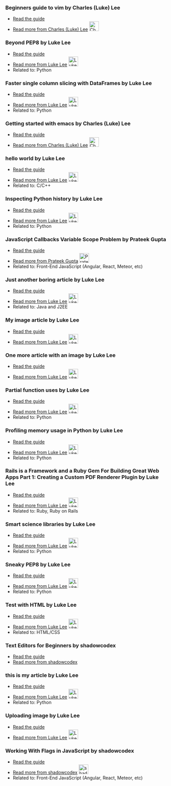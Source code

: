 
### Beginners guide to vim by Charles (Luke) Lee
- [Read the guide](http://pskb-stage.herokuapp.com/review/beginners-guide-to-vim)
- [Read more from Charles (Luke) Lee](http://pskb-stage.herokuapp.com/user/perkolasoft) <img src="https://avatars.githubusercontent.com/u/15053257?v=3" width="30" height="30" alt="Charles (Luke) Lee" />

### Beyond PEP8 by Luke Lee
- [Read the guide](http://pskb-stage.herokuapp.com/review/beyond-pep8)
- [Read more from Luke Lee](http://pskb-stage.herokuapp.com/user/durden) <img src="https://avatars.githubusercontent.com/u/58063?v=3" width="30" height="30" alt="Luke Lee" />
- Related to: Python

### Faster single column slicing with DataFrames by Luke Lee
- [Read the guide](http://pskb-stage.herokuapp.com/review/faster-single-column-slicing-with-dataframes)
- [Read more from Luke Lee](http://pskb-stage.herokuapp.com/user/durden) <img src="https://avatars.githubusercontent.com/u/58063?v=3" width="30" height="30" alt="Luke Lee" />
- Related to: Python

### Getting started with emacs by Charles (Luke) Lee
- [Read the guide](http://pskb-stage.herokuapp.com/review/getting-started-with-emacs)
- [Read more from Charles (Luke) Lee](http://pskb-stage.herokuapp.com/user/perkolasoft) <img src="https://avatars.githubusercontent.com/u/15053257?v=3" width="30" height="30" alt="Charles (Luke) Lee" />

### hello world by Luke Lee
- [Read the guide](http://pskb-stage.herokuapp.com/review/hello-world)
- [Read more from Luke Lee](http://pskb-stage.herokuapp.com/user/durden) <img src="https://avatars.githubusercontent.com/u/58063?v=3" width="30" height="30" alt="Luke Lee" />
- Related to: C/C++

### Inspecting Python history by Luke Lee
- [Read the guide](http://pskb-stage.herokuapp.com/review/inspecting-python-history)
- [Read more from Luke Lee](http://pskb-stage.herokuapp.com/user/durden) <img src="https://avatars.githubusercontent.com/u/58063?v=3" width="30" height="30" alt="Luke Lee" />
- Related to: Python

### JavaScript Callbacks Variable Scope Problem by Prateek Gupta
- [Read the guide](http://pskb-stage.herokuapp.com/review/javascript-callbacks-variable-scope-problem)
- [Read more from Prateek Gupta](http://pskb-stage.herokuapp.com/user/prtkgpt) <img src="https://avatars.githubusercontent.com/u/2454349?v=3" width="30" height="30" alt="Prateek Gupta" />
- Related to: Front-End JavaScript (Angular, React, Meteor, etc)

### Just another boring article by Luke Lee
- [Read the guide](http://pskb-stage.herokuapp.com/review/just-another-boring-article)
- [Read more from Luke Lee](http://pskb-stage.herokuapp.com/user/durden) <img src="https://avatars.githubusercontent.com/u/58063?v=3" width="30" height="30" alt="Luke Lee" />
- Related to: Java and J2EE

### My image article by Luke Lee
- [Read the guide](http://pskb-stage.herokuapp.com/review/my-image-article)
- [Read more from Luke Lee](http://pskb-stage.herokuapp.com/user/durden) <img src="https://avatars.githubusercontent.com/u/58063?v=3" width="30" height="30" alt="Luke Lee" />

### One more article with an image by Luke Lee
- [Read the guide](http://pskb-stage.herokuapp.com/review/one-more-article-with-an-image)
- [Read more from Luke Lee](http://pskb-stage.herokuapp.com/user/durden) <img src="https://avatars.githubusercontent.com/u/58063?v=3" width="30" height="30" alt="Luke Lee" />

### Partial function uses by Luke Lee
- [Read the guide](http://pskb-stage.herokuapp.com/review/partial-function-uses)
- [Read more from Luke Lee](http://pskb-stage.herokuapp.com/user/durden) <img src="https://avatars.githubusercontent.com/u/58063?v=3" width="30" height="30" alt="Luke Lee" />
- Related to: Python

### Profiling memory usage in Python by Luke Lee
- [Read the guide](http://pskb-stage.herokuapp.com/review/profiling-memory-usage-in-python)
- [Read more from Luke Lee](http://pskb-stage.herokuapp.com/user/durden) <img src="https://avatars.githubusercontent.com/u/58063?v=3" width="30" height="30" alt="Luke Lee" />
- Related to: Python

### Rails is a Framework and a Ruby Gem For Building Great Web Apps Part 1: Creating a Custom PDF Renderer Plugin  by Luke Lee
- [Read the guide](http://pskb-stage.herokuapp.com/review/rails-is-a-framework-and-a-ruby-gem-for-building-great-web-apps-part-1-creating-a-custom-pdf-renderer-plugin)
- [Read more from Luke Lee](http://pskb-stage.herokuapp.com/user/durden) <img src="https://avatars.githubusercontent.com/u/58063?v=3" width="30" height="30" alt="Luke Lee" />
- Related to: Ruby, Ruby on Rails

### Smart science libraries by Luke Lee
- [Read the guide](http://pskb-stage.herokuapp.com/review/smart-science-libraries)
- [Read more from Luke Lee](http://pskb-stage.herokuapp.com/user/durden) <img src="https://avatars.githubusercontent.com/u/58063?v=3" width="30" height="30" alt="Luke Lee" />
- Related to: Python

### Sneaky PEP8 by Luke Lee
- [Read the guide](http://pskb-stage.herokuapp.com/review/sneaky-pep8)
- [Read more from Luke Lee](http://pskb-stage.herokuapp.com/user/durden) <img src="https://avatars.githubusercontent.com/u/58063?v=3" width="30" height="30" alt="Luke Lee" />
- Related to: Python

### Test with HTML by Luke Lee
- [Read the guide](http://pskb-stage.herokuapp.com/review/test-with-html)
- [Read more from Luke Lee](http://pskb-stage.herokuapp.com/user/durden) <img src="https://avatars.githubusercontent.com/u/58063?v=3" width="30" height="30" alt="Luke Lee" />
- Related to: HTML/CSS

### Text Editors for Beginners by shadowcodex
- [Read the guide](http://pskb-stage.herokuapp.com/review/text-editors-for-beginners)
- [Read more from shadowcodex](http://pskb-stage.herokuapp.com/user/shadowcodex)

### this is my article by Luke Lee
- [Read the guide](http://pskb-stage.herokuapp.com/review/this-is-my-article)
- [Read more from Luke Lee](http://pskb-stage.herokuapp.com/user/durden) <img src="https://avatars.githubusercontent.com/u/58063?v=3" width="30" height="30" alt="Luke Lee" />
- Related to: Python

### Uploading image by Luke Lee
- [Read the guide](http://pskb-stage.herokuapp.com/review/uploading-image)
- [Read more from Luke Lee](http://pskb-stage.herokuapp.com/user/durden) <img src="https://avatars.githubusercontent.com/u/58063?v=3" width="30" height="30" alt="Luke Lee" />

### Working With Flags in JavaScript by shadowcodex
- [Read the guide](http://pskb-stage.herokuapp.com/review/working-with-flags-in-javascript)
- [Read more from shadowcodex](http://pskb-stage.herokuapp.com/user/shadowcodex) <img src="https://avatars.githubusercontent.com/u/1348053?v=3" width="30" height="30" alt="shadowcodex" />
- Related to: Front-End JavaScript (Angular, React, Meteor, etc)

